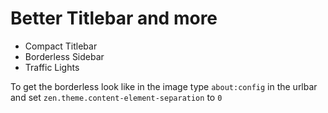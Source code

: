 
# Better Titlebar and more

- Compact Titlebar
- Borderless Sidebar
- Traffic Lights

To get the borderless look like in the image type `about:config` in the urlbar and set `zen.theme.content-element-separation` to `0`
